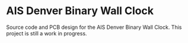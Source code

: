 # AIS Denver Binary Wall Clock

Source code and PCB design for the AIS Denver Binary Wall Clock.
This project is still a work in progress.
